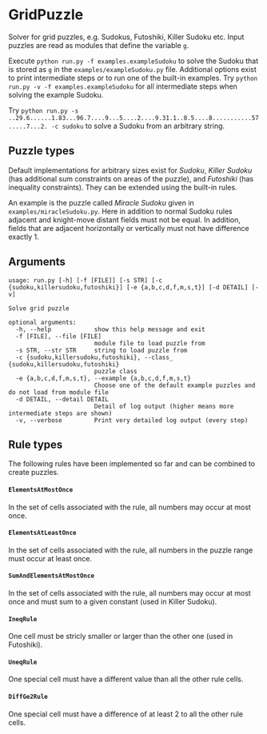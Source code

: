# GridPuzzle
Solver for grid puzzles, e.g. Sudokus, Futoshiki, Killer Sudoku etc.
Input puzzles are read as modules that define the variable `g`.

Execute  `python run.py -f examples.exampleSudoku` to solve the Sudoku that is stored as `g` in the `examples/exampleSudoku.py` file.
Additional options exist to print intermediate steps or to run one of the built-in examples.
Try `python run.py -v -f examples.exampleSudoku` for all intermediate steps when solving the example Sudoku.

Try `python run.py -s ..29.6......1.83...96.7....9...5....2....9.31.1..8.5....8...........57.....7...2. -c sudoku` to solve a Sudoku from an arbitrary string.

## Puzzle types
Default implementations for arbitrary sizes exist for _Sudoku_,
_Killer Sudoku_ (has additional sum constraints on areas of the puzzle),
and _Futoshiki_ (has inequality constraints).
They can be extended using the built-in rules.

An example is the puzzle called _Miracle Sudoku_ given in `examples/miracleSudoku.py`.
Here in addition to normal Sudoku rules adjacent and knight-move distant fields must not be equal.
In addition, fields that are adjacent horizontally or vertically must not have difference exactly 1.


## Arguments

```
usage: run.py [-h] [-f [FILE]] [-s STR] [-c {sudoku,killersudoku,futoshiki}] [-e {a,b,c,d,f,m,s,t}] [-d DETAIL] [-v]

Solve grid puzzle

optional arguments:
  -h, --help            show this help message and exit
  -f [FILE], --file [FILE]
                        module file to load puzzle from
  -s STR, --str STR     string to load puzzle from
  -c {sudoku,killersudoku,futoshiki}, --class_ {sudoku,killersudoku,futoshiki}
                        puzzle class
  -e {a,b,c,d,f,m,s,t}, --example {a,b,c,d,f,m,s,t}
                        Choose one of the default example puzzles and do not load from module file
  -d DETAIL, --detail DETAIL
                        Detail of log output (higher means more intermediate steps are shown)
  -v, --verbose         Print very detailed log output (every step)
```

## Rule types
The following rules have been implemented so far and can be combined to create puzzles.

#### `ElementsAtMostOnce`
In the set of cells associated with the rule, all numbers may occur at most once.

#### `ElementsAtLeastOnce`
In the set of cells associated with the rule, all numbers in the puzzle range must occur at least once.

#### `SumAndElementsAtMostOnce`
In the set of cells associated with the rule, all numbers may occur at most once
and must sum to a given constant (used in Killer Sudoku).

#### `IneqRule`
One cell must be stricly smaller or larger than the other one (used in Futoshiki).

#### `UneqRule`
One special cell must have a different value than all the other rule cells.

#### `DiffGe2Rule`
One special cell must have a difference of at least 2 to all the other rule cells.
